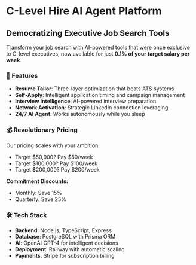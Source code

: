# C-Level Hire AI Agent Platform

## Democratizing Executive Job Search Tools

Transform your job search with AI-powered tools that were once exclusive to C-level executives, now available for just **0.1% of your target salary per week**.

### 🚀 Features

- **Resume Tailor**: Three-layer optimization that beats ATS systems
- **Self-Apply**: Intelligent application timing and campaign management
- **Interview Intelligence**: AI-powered interview preparation
- **Network Activation**: Strategic LinkedIn connection leveraging
- **24/7 AI Agent**: Works autonomously while you sleep

### 💰 Revolutionary Pricing

Our pricing scales with your ambition:
- Target $50,000? Pay $50/week
- Target $100,000? Pay $100/week
- Target $200,000? Pay $200/week

**Commitment Discounts:**
- Monthly: Save 15%
- Quarterly: Save 25%

### 🛠️ Tech Stack

- **Backend**: Node.js, TypeScript, Express
- **Database**: PostgreSQL with Prisma ORM
- **AI**: OpenAI GPT-4 for intelligent decisions
- **Deployment**: Railway with automatic scaling
- **Payments**: Stripe for subscription billing
